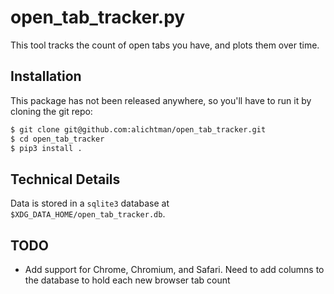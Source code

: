 # open_tab_tracker.py

This tool tracks the count of open tabs you have, and plots them over time.

## Installation

This package has not been released anywhere, so you'll have to run it by cloning the git repo:

```bash
$ git clone git@github.com:alichtman/open_tab_tracker.git
$ cd open_tab_tracker
$ pip3 install .
```

## Technical Details

Data is stored in a `sqlite3` database at `$XDG_DATA_HOME/open_tab_tracker.db`.

## TODO

-   Add support for Chrome, Chromium, and Safari. Need to add columns to the database to hold each new browser tab count
